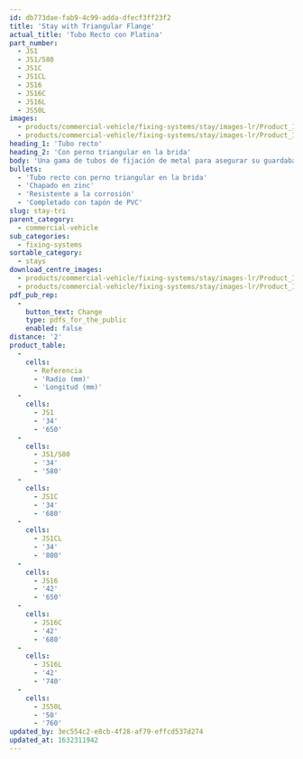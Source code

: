```yaml
---
id: db773dae-fab9-4c99-adda-dfecf3ff23f2
title: 'Stay with Triangular Flange'
actual_title: 'Tubo Recto con Platina'
part_number:
  - JS1
  - JS1/580
  - JS1C
  - JS1CL
  - JS16
  - JS16C
  - JS16L
  - JS50L
images:
  - products/commercial-vehicle/fixing-systems/stay/images-lr/Product_Image_776x776_(518x518_focus_area)-JS1_01.jpg
  - products/commercial-vehicle/fixing-systems/stay/images-lr/Product_Image_776x776_(518x518_focus_area)-JS1_02.jpg
heading_1: 'Tubo recto'
heading_2: 'Con perno triangular en la brida'
body: 'Una gama de tubos de fijación de metal para asegurar su guardabarros Jonesco al vehículo'
bullets:
  - 'Tubo recto con perno triangular en la brida'
  - 'Chapado en zinc'
  - 'Resistente a la corrosión'
  - 'Completado con tapón de PVC'
slug: stay-tri
parent_category:
  - commercial-vehicle
sub_categories:
  - fixing-systems
sortable_category:
  - stays
download_centre_images:
  - products/commercial-vehicle/fixing-systems/stay/images-lr/Product_Image_776x776_(518x518_focus_area)-JS1_01.jpg
  - products/commercial-vehicle/fixing-systems/stay/images-lr/Product_Image_776x776_(518x518_focus_area)-JS1_02.jpg
pdf_pub_rep:
  -
    button_text: Change
    type: pdfs_for_the_public
    enabled: false
distance: '2'
product_table:
  -
    cells:
      - Referencia
      - 'Radio (mm)'
      - 'Longitud (mm)'
  -
    cells:
      - JS1
      - '34'
      - '650'
  -
    cells:
      - JS1/S80
      - '34'
      - '580'
  -
    cells:
      - JS1C
      - '34'
      - '680'
  -
    cells:
      - JS1CL
      - '34'
      - '800'
  -
    cells:
      - JS16
      - '42'
      - '650'
  -
    cells:
      - JS16C
      - '42'
      - '680'
  -
    cells:
      - JS16L
      - '42'
      - '740'
  -
    cells:
      - JS50L
      - '50'
      - '760'
updated_by: 3ec554c2-e8cb-4f28-af79-effcd537d274
updated_at: 1632311942
---
```

